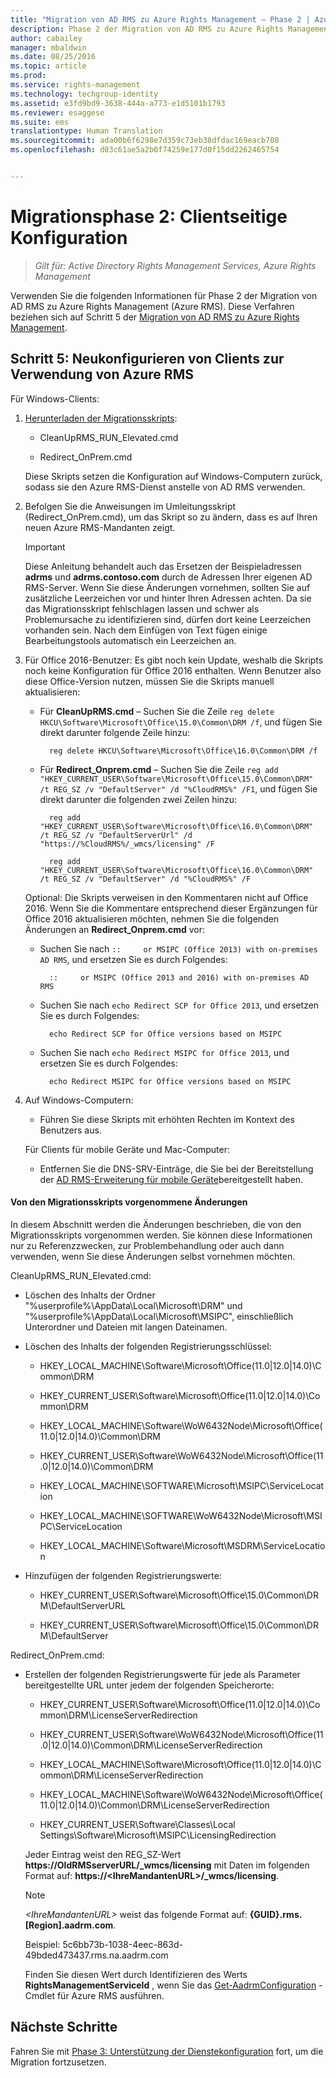 ```yaml
---
title: "Migration von AD RMS zu Azure Rights Management – Phase 2 | Azure RMS"
description: Phase 2 der Migration von AD RMS zu Azure Rights Management (Azure RMS). Deckt Schritt 5 der Migration von AD RMS zu Azure Rights Management ab.
author: cabailey
manager: mbaldwin
ms.date: 08/25/2016
ms.topic: article
ms.prod: 
ms.service: rights-management
ms.technology: techgroup-identity
ms.assetid: e3fd9bd9-3638-444a-a773-e1d5101b1793
ms.reviewer: esaggese
ms.suite: ems
translationtype: Human Translation
ms.sourcegitcommit: ada00b6f6298e7d359c73eb38dfdac169eacb708
ms.openlocfilehash: d03c61ae5a2b0f74259e177d0f15dd2262465754


---
```

# Migrationsphase 2: Clientseitige Konfiguration

>*Gilt für: Active Directory Rights Management Services, Azure Rights Management*

Verwenden Sie die folgenden Informationen für Phase 2 der Migration von AD RMS zu Azure Rights Management (Azure RMS). Diese Verfahren beziehen sich auf Schritt 5 der [Migration von AD RMS zu Azure Rights Management](migrate-from-ad-rms-to-azure-rms.md).


## Schritt 5: Neukonfigurieren von Clients zur Verwendung von Azure RMS
Für Windows-Clients:

1.  [Herunterladen der Migrationsskripts](https://go.microsoft.com/fwlink/?LinkId=524619):

    -   CleanUpRMS_RUN_Elevated.cmd

    -   Redirect_OnPrem.cmd

    Diese Skripts setzen die Konfiguration auf Windows-Computern zurück, sodass sie den Azure RMS-Dienst anstelle von AD RMS verwenden.

2.  Befolgen Sie die Anweisungen im Umleitungsskript (Redirect_OnPrem.cmd), um das Skript so zu ändern, dass es auf Ihren neuen Azure RMS-Mandanten zeigt.

    > [!IMPORTANT]
    > Diese Anleitung behandelt auch das Ersetzen der Beispieladressen **adrms** und **adrms.contoso.com** durch de Adressen Ihrer eigenen AD RMS-Server. Wenn Sie diese Änderungen vornehmen, sollten Sie auf zusätzliche Leerzeichen vor und hinter Ihren Adressen achten. Da sie das Migrationsskript fehlschlagen lassen und schwer als Problemursache zu identifizieren sind, dürfen dort keine Leerzeichen vorhanden sein. Nach dem Einfügen von Text fügen einige Bearbeitungstools automatisch ein Leerzeichen an.

3. Für Office 2016-Benutzer: Es gibt noch kein Update, weshalb die Skripts noch keine Konfiguration für Office 2016 enthalten. Wenn Benutzer also diese Office-Version nutzen, müssen Sie die Skripts manuell aktualisieren:

    - Für **CleanUpRMS.cmd** – Suchen Sie die Zeile `reg delete HKCU\Software\Microsoft\Office\15.0\Common\DRM /f`, und fügen Sie direkt darunter folgende Zeile hinzu:

            reg delete HKCU\Software\Microsoft\Office\16.0\Common\DRM /f

    - Für **Redirect_Onprem.cmd** – Suchen Sie die Zeile `reg add "HKEY_CURRENT_USER\Software\Microsoft\Office\15.0\Common\DRM" /t REG_SZ /v "DefaultServer" /d "%CloudRMS%" /F1`, und fügen Sie direkt darunter die folgenden zwei Zeilen hinzu:

            reg add "HKEY_CURRENT_USER\Software\Microsoft\Office\16.0\Common\DRM" /t REG_SZ /v "DefaultServerUrl" /d "https://%CloudRMS%/_wmcs/licensing" /F 

            reg add "HKEY_CURRENT_USER\Software\Microsoft\Office\16.0\Common\DRM" /t REG_SZ /v "DefaultServer" /d "%CloudRMS%" /F

    Optional: Die Skripts verweisen in den Kommentaren nicht auf Office 2016. Wenn Sie die Kommentare entsprechend dieser Ergänzungen für Office 2016 aktualisieren möchten, nehmen Sie die folgenden Änderungen an **Redirect_Onprem.cmd** vor:

    - Suchen Sie nach `::     or MSIPC (Office 2013) with on-premises AD RMS`, und ersetzen Sie es durch Folgendes:
    
            ::     or MSIPC (Office 2013 and 2016) with on-premises AD RMS

    - Suchen Sie nach `echo Redirect SCP for Office 2013`, und ersetzen Sie es durch Folgendes:
    
            echo Redirect SCP for Office versions based on MSIPC

    - Suchen Sie nach `echo Redirect MSIPC for Office 2013`, und ersetzen Sie es durch Folgendes:
    
            echo Redirect MSIPC for Office versions based on MSIPC

4.  Auf Windows-Computern:

    - Führen Sie diese Skripts mit erhöhten Rechten im Kontext des Benutzers aus.

    Für Clients für mobile Geräte und Mac-Computer:

    -  Entfernen Sie die DNS-SRV-Einträge, die Sie bei der Bereitstellung der [AD RMS-Erweiterung für mobile Geräte](http://technet.microsoft.com/library/dn673574.aspx)bereitgestellt haben.

#### Von den Migrationsskripts vorgenommene Änderungen
In diesem Abschnitt werden die Änderungen beschrieben, die von den Migrationsskripts vorgenommen werden. Sie können diese Informationen nur zu Referenzzwecken, zur Problembehandlung oder auch dann verwenden, wenn Sie diese Änderungen selbst vornehmen möchten.

CleanUpRMS_RUN_Elevated.cmd:

-   Löschen des Inhalts der Ordner "%userprofile%\AppData\Local\Microsoft\DRM" und "%userprofile%\AppData\Local\Microsoft\MSIPC", einschließlich Unterordner und Dateien mit langen Dateinamen.

-   Löschen des Inhalts der folgenden Registrierungsschlüssel:

    -   HKEY_LOCAL_MACHINE\Software\Microsoft\Office\(11.0|12.0|14.0)\Common\DRM

    -   HKEY_CURRENT_USER\Software\Microsoft\Office\(11.0|12.0|14.0)\Common\DRM

    -   HKEY_LOCAL_MACHINE\Software\WoW6432Node\Microsoft\Office\(11.0|12.0|14.0)\Common\DRM

    -   HKEY_CURRENT_USER\Software\WoW6432Node\Microsoft\Office\(11.0|12.0|14.0)\Common\DRM

    -   HKEY_LOCAL_MACHINE\SOFTWARE\Microsoft\MSIPC\ServiceLocation

    -   HKEY_LOCAL_MACHINE\SOFTWARE\WoW6432Node\Microsoft\MSIPC\ServiceLocation

    -   HKEY_LOCAL_MACHINE\Software\Microsoft\MSDRM\ServiceLocation

-   Hinzufügen der folgenden Registrierungswerte:

    -   HKEY_CURRENT_USER\Software\Microsoft\Office\15.0\Common\DRM\DefaultServerURL

    -   HKEY_CURRENT_USER\Software\Microsoft\Office\15.0\Common\DRM\DefaultServer

Redirect_OnPrem.cmd:

-   Erstellen der folgenden Registrierungswerte für jede als Parameter bereitgestellte URL unter jedem der folgenden Speicherorte:

    -   HKEY_CURRENT_USER\Software\Microsoft\Office\(11.0|12.0|14.0)\Common\DRM\LicenseServerRedirection

    -   HKEY_CURRENT_USER\Software\WoW6432Node\Microsoft\Office\(11.0|12.0|14.0)\Common\DRM\LicenseServerRedirection

    -   HKEY_LOCAL_MACHINE\Software\Microsoft\Office\(11.0|12.0|14.0)\Common\DRM\LicenseServerRedirection

    -   HKEY_LOCAL_MACHINE\Software\WoW6432Node\Microsoft\Office\(11.0|12.0|14.0)\Common\DRM\LicenseServerRedirection

    -   HKEY_CURRENT_USER\Software\Classes\Local Settings\Software\Microsoft\MSIPC\LicensingRedirection

    Jeder Eintrag weist den REG_SZ-Wert **https://OldRMSserverURL/_wmcs/licensing** mit Daten im folgenden Format auf: **https://&lt;IhreMandantenURL&gt;/_wmcs/licensing**.

    > [!NOTE]
    > *&lt;IhreMandantenURL&gt;* weist das folgende Format auf: **{GUID}.rms.[Region].aadrm.com**.
    > 
    > Beispiel: 5c6bb73b-1038-4eec-863d-49bded473437.rms.na.aadrm.com
    > 
    > Finden Sie diesen Wert durch Identifizieren des Werts **RightsManagementServiceId** , wenn Sie das [Get-AadrmConfiguration](http://msdn.microsoft.com/library/windowsazure/dn629410.aspx) -Cmdlet für Azure RMS ausführen.


## Nächste Schritte
Fahren Sie mit [Phase 3: Unterstützung der Dienstekonfiguration](migrate-from-ad-rms-phase3.md) fort, um die Migration fortzusetzen.


<!--HONumber=Aug16_HO4-->


